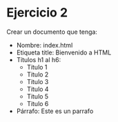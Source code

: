 # Ejercicio 2

Crear un documento que tenga:
* Nombre: index.html
* Etiqueta title: Bienvenido a HTML
* Títulos h1 al h6: 
  * Titulo 1
  * Titulo 2
  * Titulo 3
  * Titulo 4
  * Titulo 5
  * Titulo 6
* Párrafo: Este es un parrafo